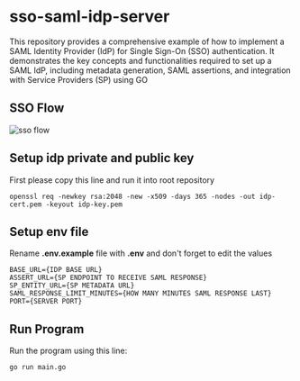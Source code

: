 # sso-saml-idp-server
This repository provides a comprehensive example of how to implement a SAML Identity Provider (IdP) for Single Sign-On (SSO) authentication. It demonstrates the key concepts and functionalities required to set up a SAML IdP, including metadata generation, SAML assertions, and integration with Service Providers (SP) using GO

## SSO Flow

![sso flow](https://user-images.githubusercontent.com/39133739/93079962-9e5d2880-f6aa-11ea-9521-feee3d4b4151.png)


## Setup idp private and public key

First please copy this line and run it into root repository

    openssl req -newkey rsa:2048 -new -x509 -days 365 -nodes -out idp-cert.pem -keyout idp-key.pem

## Setup env file

Rename **.env.example** file with **.env** and don't forget to edit the values

    BASE_URL={IDP BASE URL}    
    ASSERT_URL={SP ENDPOINT TO RECEIVE SAML RESPONSE}
    SP_ENTITY_URL={SP METADATA URL}
    SAML_RESPONSE_LIMIT_MINUTES={HOW MANY MINUTES SAML RESPONSE LAST}
    PORT={SERVER PORT}


## Run Program

Run the program using this line:

    go run main.go